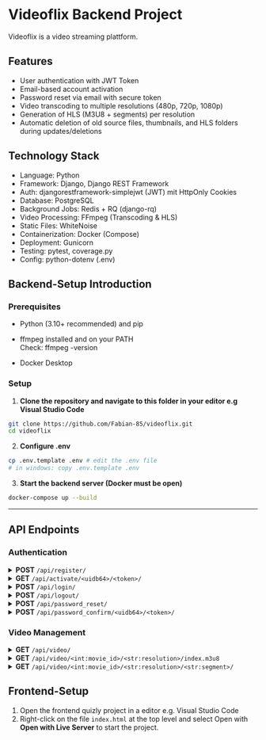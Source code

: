 # Videoflix Backend Project

Videoflix is a video streaming plattform.

## Features
- User authentication with JWT Token
- Email-based account activation
- Password reset via email with secure token
- Video transcoding to multiple resolutions (480p, 720p, 1080p)
- Generation of HLS (M3U8 + segments) per resolution
- Automatic deletion of old source files, thumbnails, and HLS folders during updates/deletions


## Technology Stack
- Language: Python
- Framework: Django, Django REST Framework
- Auth: djangorestframework-simplejwt (JWT) mit HttpOnly Cookies
- Database: PostgreSQL
- Background Jobs: Redis + RQ (django-rq)
- Video Processing: FFmpeg (Transcoding & HLS)
- Static Files: WhiteNoise
- Containerization: Docker (Compose)
- Deployment: Gunicorn
- Testing: pytest, coverage.py
- Config: python-dotenv (.env)


## Backend-Setup Introduction

### Prerequisites
- Python (3.10+ recommended) and pip

- ffmpeg installed and on your PATH <br> 
   Check: ffmpeg -version

- Docker Desktop

### Setup

1. **Clone the repository and navigate to this folder in your editor e.g Visual Studio Code**
```bash
git clone https://github.com/Fabian-85/videoflix.git
cd videoflix
```

2. **Configure .env**
```bash
cp .env.template .env # edit the .env file
# in windows: copy .env.template .env
```

3. **Start the backend server (Docker must be open)**
```bash
docker-compose up --build
```
---


## API Endpoints

### Authentication

  <details>
  <summary><strong>POST</strong> <code>/api/register/</code></summary>
  
  **Description:**
  Register a new user in the system. After successful registration, an activation email will be sent. The response, including the token, has no use in the front end, as we work with HTTP-ONLY COOKIES here. This is only for demonstration and information.

  **Request Body:**
  
  ```json
  {
  "email": "user@example.com",
  "password": "securepassword",
  "confirmed_password": "securepassword"
  }
  ```
  </details>

  <details>
  <summary><strong>GET</strong> <code>/api/activate/&lt;uidb64&gt;/&lt;token&gt;/</code></summary>

  **Description:**
  Activates the user account using the token sent by email. 

  **Request Body:**
  
  ```json
  {}
  ```
  </details>

  <details>
  <summary><strong>POST</strong> <code>/api/login/</code></summary>

  **Description:**
  Authenticates the user and returns JWT tokens. The Response has no use in frontend as we work with HTTP-ONLY COOKIES.
   
  **Request Body:**
  
  ```json
  {
  "email": "your_email",
  "password": "your_password"
  }
  ```
  </details>

  <details>
  <summary><strong>POST</strong> <code>/api/logout/</code></summary>
  
  **Description:**
  Log the user out and delete token from cookies. Blacklist the refresh-token.
   
  **Request Body:**
  
  ```json
  {}
  ```  
  <details>
  <summary><strong>POST</strong> <code>/api/token/refresh/</code></summary>

  **Description:**
  Issues a new access token when the old access token has expired. 
   
  **Request Body**
  
  ```json
  {}
  ```
  </details>
 
  </details>

  <details>
  <summary><strong>POST</strong> <code>/api/password_reset/</code></summary>

  **Description:**
  Sends a link to reset the password to the user's email address.
   
  **Request Body**
  
  ```json
  {
    "email":"your_email"
  }
  ```
  </details>

 <details>
  <summary><strong>POST</strong> <code>/api/password_confirm/&lt;uidb64&gt;/&lt;token&gt;/</code></summary>

  **Description:**
  Confirm the password change with the token included in the email.
   
  **Request Body**
  
  ```json
  {
  "new_password": "new_password",
  "confirm_password": "new_password"
  }
  ```
  </details>
 

### Video Management

<details>
  <summary><strong>GET</strong> <code>/api/video/</code></summary>

  **Description:**
  Returns a list of all available videos.
   
  **Request Body:**
  
  ```json
  {}
  ```
</details>

<details>
  <summary><strong>GET</strong> <code>/api/video/&lt;int:movie_id&gt;/&lt;str:resolution&gt;/index.m3u8</code></summary>

  **Description:**
   Returns the HLS master playlist for a specific movie and selected resolution.
   
  **Request Body:**
  
  ```json
  {}
  ```
</details>
 
<details>
  <summary><strong>GET</strong> <code>/api/video/&lt;int:movie_id&gt;/&lt;str:resolution&gt;/&lt;str:segment&gt;/</code></summary>

  **Description:**
  Returns a single HLS video segment for a specific movie in the selected resolution.
   
  **Request Body:**
  
  ```json
  {}
  ```
</details>
 

  
## Frontend-Setup

1. Open the frontend quizly project in a editor e.g. Visual Studio Code
2. Right-click on the file `index.html` at the top level and select Open with  **Open with Live Server** to start the project.